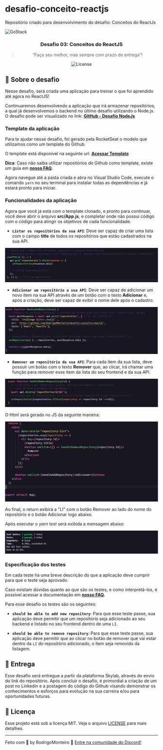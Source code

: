 # desafio-conceito-reactjs
Repositório criado para desenvolvimento do desafio: Conceitos do ReactJs



<img alt="GoStack" src="https://storage.googleapis.com/golden-wind/bootcamp-gostack/header-desafios.png" />

<h3 align="center">
  Desafio 03: Conceitos do ReactJS
</h3>

<blockquote align="center">“Faça seu melhor, mas sempre com prazo de entrega”!</blockquote>

<p align="center">
  <img alt="License" src="https://img.shields.io/badge/license-MIT-%2304D361">
</p>

## :rocket: Sobre o desafio

Nesse desafio, será criada uma aplicação para treinar o que foi aprendido até agora no ReactJS!

Continuaremos desenvolvendo a aplicação que irá armazenar repositórios, a qual já desenvolvemos o backend no último desafio utilizando o Node.js.
O desafio pode ser visualizado no link: 
 **[GitHub - Desafio NodeJs](https://github.com/RodrigoPMonteiro/desafio-conceitos-nodejs)**

### Template da aplicação

Para te ajudar nesse desafio, foi gerado pela RocketSeat o modelo que utilizamos como um template do Github.

O template está disponível na seguinte url: **[Acessar Template](https://github.com/Rocketseat/gostack-template-conceitos-reactjs)**

**Dica**: Caso não saiba utilizar repositórios do Github como template, existe um guia em **[nosso FAQ](https://github.com/Rocketseat/bootcamp-gostack-desafios/tree/master/faq-desafios).**

Agora navegue até a pasta criada e abra no Visual Studio Code, execute o comando `yarn` no seu terminal para instalar todas as dependências e já estará pronto para iniciar.

### Funcionalidades da aplicação

Agora que você já está com o template clonado, e pronto para continuar, você deve abrir o arquivo **src/App.js**, e completar onde não possui código com o código para atingir os objetivos de cada funcionalidade.

- **`Listar os repositórios da sua API`**: Deve ser capaz de criar uma lista com o campo **title** de todos os repositórios que estão cadastrados na sua API.

<p align="center">
  <img  src="./assets/reactjs-get.png">
</p>

- **`Adicionar um repositório a sua API`**: Deve ser capaz de adicionar um novo item na sua API através de um botão com o texto **Adicionar** e, após a criação, deve ser capaz de exibir o nome dele após o cadastro.

<p align="center">
  <img  src="./assets/reactjs-post.png">
</p>

- **`Remover um repositório da sua API`**: Para cada item da sua lista, deve possuir um botão com o texto **Remover** que, ao clicar, irá chamar uma função para remover esse item da lista do seu frontend e da sua API.

<p align="center">
  <img  src="./assets/reactjs-delete.png">
</p>

O Html será gerado no JS da seguinte maneira:

<p align="center">
  <img  src="./assets/reactjs-return.png">
</p>

Ao final, o return exibirá a "LI" com o botão Remover ao lado do nome do repositório e o botão Adicionar logo abaixo.

Após executar o <I>yarn test</I> será exibida a mensagem abaixo:

<p align="center">
  <img  src="./assets/reactjs-approved.png">
</p>

### Específicação dos testes

Em cada teste há uma breve descrição do que a aplicação deve cumprir para que o teste seja aprovado.

Caso existam dúvidas quanto ao que são os testes, e como interpretá-los, é possível acessar a documentação em **[nosso FAQ](https://github.com/Rocketseat/bootcamp-gostack-desafios/tree/master/faq-desafios).**

Para esse desafio os testes são os seguintes:

- **`should be able to add new repository`**: Para que esse teste passe, sua aplicação deve permitir que um repositório seja adicionado ao seu backend e listado no seu frontend dentro de uma `LI`.

- **`should be able to remove repository`**: Para que esse teste passe, sua aplicação deve permitir que ao clicar no botão de remover que vai estar dentro da `LI` do repositório adicionado, o item seja removido da listagem.

## :calendar: Entrega

Esse desafio será entregue a partir da plataforma Skylab, através do envio do link do repositório. Após concluir o desafio, é primordial a criação de um post no Linkedin e a postagem do código do Github visando demonstrar os conhecimentos e esforços para evolução na sua carreira e/ou para oportunidades futuras.

## :memo: Licença

Esse projeto está sob a licença MIT. Veja o arquivo [LICENSE](LICENSE) para mais detalhes.

---

Feito com 💜 by RodrigoMonteiro :wave: [Entre na comunidade do Discord!](https://discordapp.com/invite/gCRAFhc)
